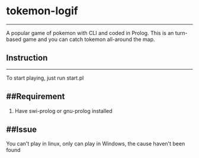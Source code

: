 # tokemon-logif
---------------------

A popular game of pokemon with CLI and coded in Prolog.
This is an turn-based game and you can catch tokemon all-around the map.

## Instruction
-----------------
To start playing, just run start.pl

##Requirement
-----------------
1. Have swi-prolog or gnu-prolog installed

##Issue
------------------
You can't play in linux, only can play in Windows, the cause haven't been found